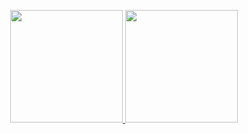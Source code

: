 <p align="center">
    <a href="https://github.com/leeburrows">
        <img height="180em" src="https://github-readme-stats-git-masterrstaa-rickstaa.vercel.app/api?username=leeburrows&show_icons=true&theme=onedark&include_all_commits=true&count_private=true&hide_border=true"/>
        <img height="180em" src="https://github-readme-stats-eight-theta.vercel.app/api/top-langs/?username=leeburrows&langs_count=12&layout=compact&langs_count=8&theme=onedark&include_all_commits=true&count_private=true&hide_border=true" />
    </a>
</p>
